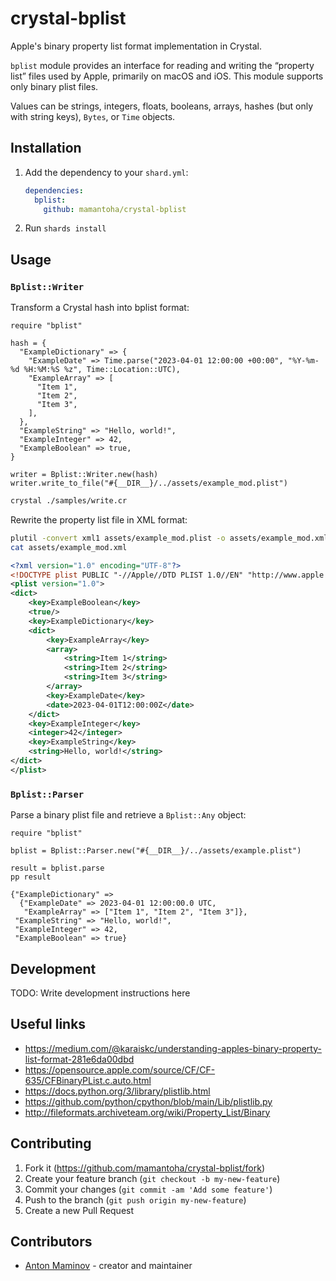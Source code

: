 # crystal-bplist

Apple's binary property list format implementation in Crystal.

`bplist` module provides an interface for reading and writing the “property list” files used by Apple, primarily on macOS and iOS.
This module supports only binary plist files.

Values can be strings, integers, floats, booleans, arrays, hashes (but only with string keys), `Bytes`, or `Time` objects.

## Installation

1. Add the dependency to your `shard.yml`:

   ```yaml
   dependencies:
     bplist:
       github: mamantoha/crystal-bplist
   ```

2. Run `shards install`

## Usage

### `Bplist::Writer`

Transform a Crystal hash into bplist format:

```crystal
require "bplist"

hash = {
  "ExampleDictionary" => {
    "ExampleDate" => Time.parse("2023-04-01 12:00:00 +00:00", "%Y-%m-%d %H:%M:%S %z", Time::Location::UTC),
    "ExampleArray" => [
      "Item 1",
      "Item 2",
      "Item 3",
    ],
  },
  "ExampleString" => "Hello, world!",
  "ExampleInteger" => 42,
  "ExampleBoolean" => true,
}

writer = Bplist::Writer.new(hash)
writer.write_to_file("#{__DIR__}/../assets/example_mod.plist")
```

```sh
crystal ./samples/write.cr
```

Rewrite the property list file in XML format:

```sh
plutil -convert xml1 assets/example_mod.plist -o assets/example_mod.xml
cat assets/example_mod.xml
```

```xml
<?xml version="1.0" encoding="UTF-8"?>
<!DOCTYPE plist PUBLIC "-//Apple//DTD PLIST 1.0//EN" "http://www.apple.com/DTDs/PropertyList-1.0.dtd">
<plist version="1.0">
<dict>
	<key>ExampleBoolean</key>
	<true/>
	<key>ExampleDictionary</key>
	<dict>
		<key>ExampleArray</key>
		<array>
			<string>Item 1</string>
			<string>Item 2</string>
			<string>Item 3</string>
		</array>
		<key>ExampleDate</key>
		<date>2023-04-01T12:00:00Z</date>
	</dict>
	<key>ExampleInteger</key>
	<integer>42</integer>
	<key>ExampleString</key>
	<string>Hello, world!</string>
</dict>
</plist>
```

### `Bplist::Parser`

Parse a binary plist file and retrieve a `Bplist::Any` object:

```crystal
require "bplist"

bplist = Bplist::Parser.new("#{__DIR__}/../assets/example.plist")

result = bplist.parse
pp result
```

```crystal
{"ExampleDictionary" =>
  {"ExampleDate" => 2023-04-01 12:00:00.0 UTC,
   "ExampleArray" => ["Item 1", "Item 2", "Item 3"]},
 "ExampleString" => "Hello, world!",
 "ExampleInteger" => 42,
 "ExampleBoolean" => true}
```

## Development

TODO: Write development instructions here

## Useful links

- https://medium.com/@karaiskc/understanding-apples-binary-property-list-format-281e6da00dbd
- https://opensource.apple.com/source/CF/CF-635/CFBinaryPList.c.auto.html
- https://docs.python.org/3/library/plistlib.html
- https://github.com/python/cpython/blob/main/Lib/plistlib.py
- http://fileformats.archiveteam.org/wiki/Property_List/Binary

## Contributing

1. Fork it (<https://github.com/mamantoha/crystal-bplist/fork>)
2. Create your feature branch (`git checkout -b my-new-feature`)
3. Commit your changes (`git commit -am 'Add some feature'`)
4. Push to the branch (`git push origin my-new-feature`)
5. Create a new Pull Request

## Contributors

- [Anton Maminov](https://github.com/mamantoha) - creator and maintainer
